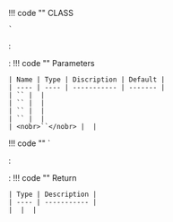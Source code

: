 !!! code ""
    <span style="color:var(--class-color)">CLASS</span>
    
    `

: 

: !!! code ""
        Parameters

    | Name | Type | Discription | Default |
    | ---- | ---- | ----------- | ------- |    
    | `` |  | 
    | `` |  | 
    | `` |  | 
    | `` |  | 
    | <nobr>``</nobr> |  | 

!!! code ""
    `

: 

: !!! code ""
        Return

    | Type | Description |
    | ---- | ----------- |
    |  |  | 